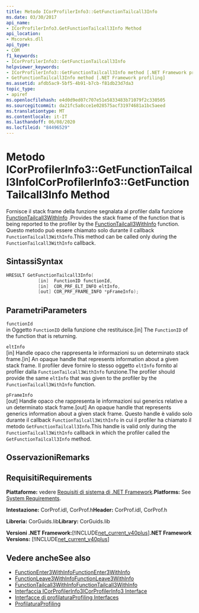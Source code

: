 ```yaml
---
title: Metodo ICorProfilerInfo3::GetFunctionTailcall3Info
ms.date: 03/30/2017
api_name:
- ICorProfilerInfo3.GetFunctionTailcall3Info Method
api_location:
- Mscorwks.dll
api_type:
- COM
f1_keywords:
- ICorProfilerInfo3::GetFunctionTailcall3Info
helpviewer_keywords:
- ICorProfilerInfo3::GetFunctionTailcall3Info method [.NET Framework profiling]
- GetFunctionTailcall3Info method [.NET Framework profiling]
ms.assetid: afdb5ac9-5bf5-4b91-b7cb-f81db23d7da3
topic_type:
- apiref
ms.openlocfilehash: e4d0d9ed07c707e51e5833483b71079f2c330505
ms.sourcegitcommit: da21fc5a8cce1e028575acf31974681a1bc5aeed
ms.translationtype: MT
ms.contentlocale: it-IT
ms.lasthandoff: 06/08/2020
ms.locfileid: "84496529"
---
```

# <a name="icorprofilerinfo3getfunctiontailcall3info-method"></a><span data-ttu-id="4b8f2-102">Metodo ICorProfilerInfo3::GetFunctionTailcall3Info</span><span class="sxs-lookup"><span data-stu-id="4b8f2-102">ICorProfilerInfo3::GetFunctionTailcall3Info Method</span></span>
<span data-ttu-id="4b8f2-103">Fornisce il stack frame della funzione segnalata al profiler dalla funzione [FunctionTailcall3WithInfo](functiontailcall3withinfo-function.md) .</span><span class="sxs-lookup"><span data-stu-id="4b8f2-103">Provides the stack frame of the function that is being reported to the profiler by the [FunctionTailcall3WithInfo](functiontailcall3withinfo-function.md) function.</span></span> <span data-ttu-id="4b8f2-104">Questo metodo può essere chiamato solo durante il callback `FunctionTailcall3WithInfo`.</span><span class="sxs-lookup"><span data-stu-id="4b8f2-104">This method can be called only during the `FunctionTailcall3WithInfo` callback.</span></span>  
  
## <a name="syntax"></a><span data-ttu-id="4b8f2-105">Sintassi</span><span class="sxs-lookup"><span data-stu-id="4b8f2-105">Syntax</span></span>  
  
```cpp  
HRESULT GetFunctionTailcall3Info(
            [in]  FunctionID functionId,
            [in]  COR_PRF_ELT_INFO eltInfo,  
            [out] COR_PRF_FRAME_INFO *pFrameInfo);  
```  
  
## <a name="parameters"></a><span data-ttu-id="4b8f2-106">Parametri</span><span class="sxs-lookup"><span data-stu-id="4b8f2-106">Parameters</span></span>  
 `functionId`  
 <span data-ttu-id="4b8f2-107">in Oggetto `FunctionID` della funzione che restituisce.</span><span class="sxs-lookup"><span data-stu-id="4b8f2-107">[in] The `FunctionID` of the function that is returning.</span></span>  
  
 `eltInfo`  
 <span data-ttu-id="4b8f2-108">[in] Handle opaco che rappresenta le informazioni su un determinato stack frame.</span><span class="sxs-lookup"><span data-stu-id="4b8f2-108">[in] An opaque handle that represents information about a given stack frame.</span></span> <span data-ttu-id="4b8f2-109">Il profiler deve fornire lo stesso oggetto `eltInfo` fornito al profiler dalla `FunctionTailcall3WithInfo` funzione.</span><span class="sxs-lookup"><span data-stu-id="4b8f2-109">The profiler should provide the same `eltInfo` that was given to the profiler by the `FunctionTailcall3WithInfo` function.</span></span>  
  
 `pFrameInfo`  
 <span data-ttu-id="4b8f2-110">[out] Handle opaco che rappresenta le informazioni sui generics relative a un determinato stack frame.</span><span class="sxs-lookup"><span data-stu-id="4b8f2-110">[out] An opaque handle that represents generics information about a given stack frame.</span></span> <span data-ttu-id="4b8f2-111">Questo handle è valido solo durante il callback `FunctionTailcall3WithInfo` in cui il profiler ha chiamato il metodo `GetFunctionTailcall3Info`.</span><span class="sxs-lookup"><span data-stu-id="4b8f2-111">This handle is valid only during the `FunctionTailcall3WithInfo` callback in which the profiler called the `GetFunctionTailcall3Info` method.</span></span>  
  
## <a name="remarks"></a><span data-ttu-id="4b8f2-112">Osservazioni</span><span class="sxs-lookup"><span data-stu-id="4b8f2-112">Remarks</span></span>  
  
## <a name="requirements"></a><span data-ttu-id="4b8f2-113">Requisiti</span><span class="sxs-lookup"><span data-stu-id="4b8f2-113">Requirements</span></span>  
 <span data-ttu-id="4b8f2-114">**Piattaforme:** vedere [Requisiti di sistema di .NET Framework](../../get-started/system-requirements.md).</span><span class="sxs-lookup"><span data-stu-id="4b8f2-114">**Platforms:** See [System Requirements](../../get-started/system-requirements.md).</span></span>  
  
 <span data-ttu-id="4b8f2-115">**Intestazione:** CorProf.idl, CorProf.h</span><span class="sxs-lookup"><span data-stu-id="4b8f2-115">**Header:** CorProf.idl, CorProf.h</span></span>  
  
 <span data-ttu-id="4b8f2-116">**Libreria:** CorGuids.lib</span><span class="sxs-lookup"><span data-stu-id="4b8f2-116">**Library:** CorGuids.lib</span></span>  
  
 <span data-ttu-id="4b8f2-117">**Versioni .NET Framework:**[!INCLUDE[net_current_v40plus](../../../../includes/net-current-v40plus-md.md)]</span><span class="sxs-lookup"><span data-stu-id="4b8f2-117">**.NET Framework Versions:** [!INCLUDE[net_current_v40plus](../../../../includes/net-current-v40plus-md.md)]</span></span>  
  
## <a name="see-also"></a><span data-ttu-id="4b8f2-118">Vedere anche</span><span class="sxs-lookup"><span data-stu-id="4b8f2-118">See also</span></span>

- [<span data-ttu-id="4b8f2-119">FunctionEnter3WithInfo</span><span class="sxs-lookup"><span data-stu-id="4b8f2-119">FunctionEnter3WithInfo</span></span>](functionenter3withinfo-function.md)
- [<span data-ttu-id="4b8f2-120">FunctionLeave3WithInfo</span><span class="sxs-lookup"><span data-stu-id="4b8f2-120">FunctionLeave3WithInfo</span></span>](functionleave3withinfo-function.md)
- [<span data-ttu-id="4b8f2-121">FunctionTailcall3WithInfo</span><span class="sxs-lookup"><span data-stu-id="4b8f2-121">FunctionTailcall3WithInfo</span></span>](functiontailcall3withinfo-function.md)
- [<span data-ttu-id="4b8f2-122">Interfaccia ICorProfilerInfo3</span><span class="sxs-lookup"><span data-stu-id="4b8f2-122">ICorProfilerInfo3 Interface</span></span>](icorprofilerinfo3-interface.md)
- [<span data-ttu-id="4b8f2-123">Interfacce di profilatura</span><span class="sxs-lookup"><span data-stu-id="4b8f2-123">Profiling Interfaces</span></span>](profiling-interfaces.md)
- [<span data-ttu-id="4b8f2-124">Profilatura</span><span class="sxs-lookup"><span data-stu-id="4b8f2-124">Profiling</span></span>](index.md)
